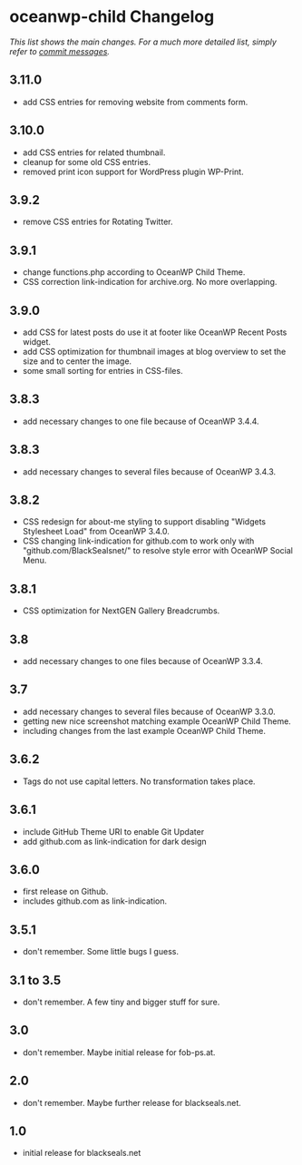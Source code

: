 oceanwp-child Changelog
=======================

_This list shows the main changes. For a much more detailed list, simply refer to [commit messages](https://github.com/BlackSealsnet/oceanwp-child/commits/main)._

3.11.0
-----
- add CSS entries for removing website from comments form.

3.10.0
-----
- add CSS entries for related thumbnail.
- cleanup for some old CSS entries.
- removed print icon support for WordPress plugin WP-Print.

3.9.2
-----
- remove CSS entries for Rotating Twitter.

3.9.1
-----
- change functions.php according to OceanWP Child Theme.
- CSS correction link-indication for archive.org. No more overlapping.

3.9.0
-----
- add CSS for latest posts do use it at footer like OceanWP Recent Posts widget.
- add CSS optimization for thumbnail images at blog overview to set the size and to center the image.
- some small sorting for entries in CSS-files.

3.8.3
-----
- add necessary changes to one file because of OceanWP 3.4.4.

3.8.3
-----
- add necessary changes to several files because of OceanWP 3.4.3.

3.8.2
-----
- CSS redesign for about-me styling to support disabling "Widgets Stylesheet Load" from OceanWP 3.4.0.
- CSS changing link-indication for github.com to work only with "github.com/BlackSealsnet/" to resolve style error with OceanWP Social Menu.

3.8.1
-----
- CSS optimization for NextGEN Gallery Breadcrumbs.

3.8
-----
- add necessary changes to one files because of OceanWP 3.3.4.

3.7
-----
- add necessary changes to several files because of OceanWP 3.3.0.
- getting new nice screenshot matching example OceanWP Child Theme.
- including changes from the last example OceanWP Child Theme.

3.6.2
-----
- Tags do not use capital letters. No transformation takes place.

3.6.1
-----
- include GitHub Theme URI to enable Git Updater
- add github.com as link-indication for dark design

3.6.0
-----
- first release on Github.
- includes github.com as link-indication.

3.5.1
-----
- don't remember. Some little bugs I guess.

3.1 to 3.5
----------
- don't remember. A few tiny and bigger stuff for sure.

3.0
---
- don't remember. Maybe initial release for fob-ps.at.

2.0
---
- don't remember. Maybe further release for blackseals.net.

1.0
---
- initial release for blackseals.net

